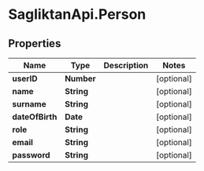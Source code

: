 # SagliktanApi.Person

## Properties

Name | Type | Description | Notes
------------ | ------------- | ------------- | -------------
**userID** | **Number** |  | [optional] 
**name** | **String** |  | [optional] 
**surname** | **String** |  | [optional] 
**dateOfBirth** | **Date** |  | [optional] 
**role** | **String** |  | [optional] 
**email** | **String** |  | [optional] 
**password** | **String** |  | [optional] 


